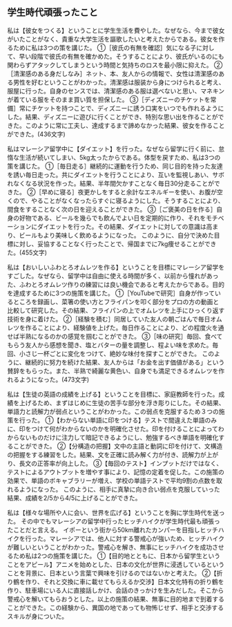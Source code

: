 ## 学生時代頑張ったこと

私は【彼女をつくる】ということに学生生活を費やした。なぜなら、今まで彼女がいたことがなく、貴重な大学生活を謳歌したいと考えたからである。彼女を作るために私は3つの策を講じた。
①［彼氏の有無を確認］気になる子に対して、早い段階で彼氏の有無を確かめた。そうすることにより、彼氏がいるのにも関わらずアタックしてしまうという時間と気持ちのロスを最小限に抑えた。
②［清潔感のある身だしなみ］ネット、本、友人からの情報で、女性は清潔感のある男性を好むということがわかった。清潔感は服装から身につけられると考え、服屋に行った。自身のセンスでは、清潔感のある服は選べないと思い、マネキンが着ている服をそのまま買い質を担保した。
③［ディズニーのチケットを常備］常にチケットを持つことで、ディズニーに誘う口実をいつでも作れるようにした。結果、ディズニーに遊びに行くことができ、特別な思い出を作ることができた。このように常に工夫し、達成するまで諦めなかった結果、彼女を作ることができた。(436文字)

私はマレーシア留学中に【ダイエット】を行った。なぜなら留学に行く前に、怠惰な生活が続いてしまい、5kg太ったからである。体型を戻すため、私は3つの策を講じた。
①［毎日走る］継続的に運動を行うため、同じ目的を持った友達を誘い毎日走った。共にダイエットを行うことにより、互いを監視しあい、サボれなくなる状況を作った。結果、半年間欠かすことなく毎日30分走ることができた。
②［早めに寝る］夜更かしをすると余計なエネルギーを使い、お腹が空くので、やることがなくなったらすぐに寝るようにした。そうすることにより、間食をすることなく次の日を迎えることができた。
③［ご褒美の日を作る］自身の好物である、ビールを幾らでも飲んでよい日を定期的に作り、それをモチベーションにダイエットを行った。その結果、ダイエットに対しての意識は高まり、ビールもより美味しく飲めるようになった。
このように、自分で決めた目標に対し、妥協することなく行ったことで、帰国までに7kg痩せることができた。(455文字)

私は【おいしいふわとろオムレツを作る】ということを目標にマレーシア留学をすごした。なぜなら、留学中は自由に使える時間が多く、以前から憧れがあった、ふわとろオムレツ作りの練習には良い機会であると考えたからである。目的を達成するために3つの施策を講じた。
①［YouTubeで研究］自身が作っているところを録画し、菜箸の使い方とフライパンを叩く部分をプロの方の動画と比較して研究した。その結果、フライパンの上でオムレツを上手にひっくり返す技術を身に着けた。
②［経験を積む］同居していた友人の朝ごはんで毎日オムレツを作ることにより、経験値を上げた。毎日作ることにより、どの程度火を通せば半熟になるのかの感覚を掴むことができた。
③［味の研究］毎回、食べてもらう友人から感想を聞き、塩とバターの量を調整し、程よい味を求めた。毎回、小さじ一杯ごとに変化をつけて、絶妙な味付を探すことができた。
このように、継続的に努力を続けた結果、友人からは「お金を出す価値がある」という賛辞をもらった。また、半熟で綺麗な黄色い、自身でも満足できるオムレツを作れるようになった。(473文字)

私は【生徒の英語の成績を上げる】ということを目標に、家庭教師を行った。成績を上げるため、まずはじめに生徒の苦手な部分を浮き彫りにした。その結果、単語力と読解力が弱点ということがわかった。この弱点を克服するため３つの施策を行った。
①【わからない単語に印をつける】テストで間違えた単語のみに、印をつけて何がわからないのかを明確化させた。印を付けることによってわからないものだけに注力して暗記できるようにし、勉強するべき単語を明確化することができた。
②【分構造の把握】文中の主語と動詞に印を付けて、文構造の把握をする練習をした。結果、文を正確に読み解く力が付き、読解力が上がり、長文の正答率が向上した。
③【毎回のテスト】インプットだけではなく、テストによるアウトプットを増やす事により、記憶の定着を促した。この施策の効果で、単語のボキャブラリーが増え、学校の単語テストで平均9割の点数を取れるようになった。
このように、相手に真摯に向き合い弱点を克服していった結果、成績を2/5から4/5に上げることができた。

私は【様々な場所や人に会い、世界を広げる】ということを胸に学生時代を送った。  その中でもマレーシアの留学中行ったヒッチハイクが学生時代最も頑張ったことだと言える。  イポーという街から50km離れたカンパーを目指しヒッチハイクを行った。マレーシアでは、他人に対する警戒心が強いため、ヒッチハイクが難しいということがわかった。警戒心を解き、無事にヒッチハイクを成功させるため私は2つの施策を講じた。
①【目的地とともに、日本から留学生ということをアピール】アニメを始めとした、日本の文化が世界に浸透しているということを背景に、日本という言葉で興味を引けるのではないかと考えた。
②【折り鶴を作り、それと交換に車に載せてもらえるか交渉】日本文化特有の折り鶴を作り、駐車場にいる人に直接話しかけ、会話のきっかけを生みだした。そこから警戒心を解いてもらおうとした。以上の施策の結果、無事に目的地まで到着することができた。この経験から、異国の地であっても物怖じせず、相手と交渉するスキルが身についた。



